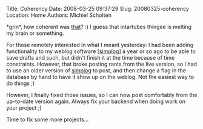 Title: Coherency
Date: 2008-03-25 09:37:29
Slug: 20080325-coherency
Location: Home
Authors: Michiel Scholten

<p>*grin*, how coherent was <a href="http://aquariusoft.org/~mbscholt/index.php?rantid=668">that</a>? :) I guess that intartubes thingee is melting my brain or something.</p>

<p>For those remotely interested in what I meant yesterday: I had been adding functionality to my weblog software [<a href="http://aquariusoft.org/page/html/blog/">simplog</a>] a year or so ago to be able to save drafts and such, but didn't finish it at the time because of time constraints. However, that broke posting rants from the live version, so I had to use an older version of <a href="http://aquariusoft.org/page/html/blog/">simplog</a> to post, and then change a flag in the database by hand to have it show up on the weblog. Not the easiest way to do things ;)</p>

<p>However, I finally fixed those issues, so I can now post comfortably from the up-to-date version again. Always fix your backend when doing work on your project ;)</p>

<p>Time to fix some more projects...</p>
